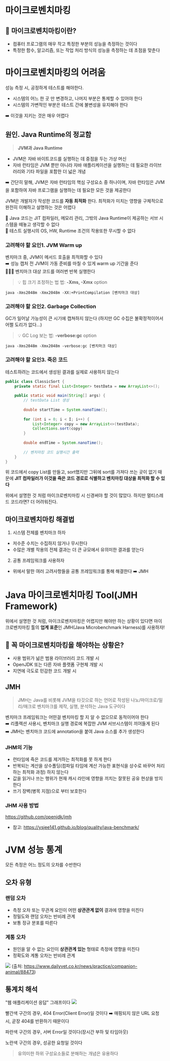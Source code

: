 # 마이크로벤치마킹
## 🤨 마이크로벤치마킹이란?
* 컴퓨터 프로그램의 매우 작고 특정한 부분의 성능을 측정하는 것이다
* 특정한 함수, 알고리즘, 또는 작업 처리 방식의 성능을 측정하는 데 초점을 맞춘다

# 마이크로벤치마킹의 어려움
성능 측정 시, 공정하게 테스트를 해야한다.

* 시스템의 어느 한 곳 만 변경하고, 나머지 부분은 통제할 수 있어야 한다
* 시스템의 가변적인 부분은 테스트 간에 불변성을 유지해야 한다

➡️ 이것을 지키는 것은 매우 어렵다

## 원인. Java Runtime의 정교함
> **JVM과 Java Runtime**
* JVM은 자바 바이트코드를 실행하는 데 중점을 두는 가상 머신
* 자바 런타임은 JVM 뿐만 아니라 자바 애플리케이션을 실행하는 데 필요한 라이브러리와 기타 파일을 포함한 더 넓은 개념
  
➡️ 간단히 말해, JVM은 자바 런타임의 핵심 구성요소 중 하나이며, 자바 런타임은 JVM을 포함하여 자바 프로그램을 실행하는 데 필요한 모든 것을 제공한다

JVM은 개발자가 작성한 코드를 **자동 최적화** 한다.
최적화가 미치는 영향을 구체적으로 완전히 이해하고 설명하는 것은 어렵다

🤯 Java 코드는 JIT 컴파일러, 메모리 관리, 그밖의 Java Runtime이 제공하는 서브 시스템을 떼놓고 생각할 수 없다 <br>
🤯 테스트 실행시의 OS, HW, Runtime 조건의 작용또한 무시할 수 없다

### 고려해야 할 요인1. JVM Warm up
벤치마크 중, JVM이 메서드 호출을 최적화할 수 있다 <br>
➡️ 성능 캡처 전 JVM이 가동 준비를 마칠 수 있게 warm up 기간을 준다 <br>
💁🏻‍♀️ 벤치마크 대상 코드를 여러번 반복 실행한다

> 💡 힙 크기 조정하는 법 법: **-Xms, -Xmx** option
``` shell
java -Xms2048m -Xmx2048m -XX:+PrintCompilation [벤치마크 대상]
```

### 고려해야 할 요인2. Garbage Collection
GC가 일어날 가능성이 큰 시기에 캡쳐하지 않는다
(하지만 GC 수집은 불확정적이어서 어쩔 도리가 없다...)

> 💡 GC Log 보는 법: **-verbose:gc** option
``` shell
java -Xms2048m -Xmx2048m -verbose:gc [벤치마크 대상]
```

### 고려해야 할 요인3. 죽은 코드
테스트하려는 코드에서 생성된 결과를 실제로 사용하지 않는다

``` java
public class ClassicSort {
	private static final List<Integer> testData = new ArrayList<>();
	
	public static void main(String[] args) {
    	// testData List 생성
        
        double startTime = System.nanoTime();
        
        for (int i = 0; i < I; i++) {
        	List<Integer> copy = new ArrayList<>(testData);
            Collections.sort(copy)
        }
        
        double endTime = System.nanoTime();
        
        // 벤치마킹 코드 실행시간 출력
    }
}
```

위 코드에서 copy List를 만들고, sort했지만 그뒤에 sort를 가져다 쓰는 곳이 없기 때문에 **JIT 컴파일러가 이것을 죽은 코드 경로로 식별하고 벤치마킹 대상을 최적화 할 수 있다**


위에서 설명한 것 처럼 마이크로벤치마킹 시 신경써야 할 것이 많았다.
하지만 멀티스레드 코드라면? 더 어려워진다.

## 마이크로벤치마킹 해결법
1. 시스템 전체를 벤치마크 하자
* 저수준 수치는 수집하지 않거나 무시한다
* 수많은 개별 작용의 전체 결과는 더 큰 규모에서 유의미한 결과를 얻는다

2. 공통 프레임워크를 사용하자
* 위에서 말한 여러 고려사항들을 공통 프레임워크를 통해 해결한다
➡️ JMH

# Java 마이크로벤치마킹 Tool(JMH Framework)
위에서 설명한 것 처럼, 마이크로벤치마킹은 어렵지만 해야만 하는 상황이 있다면 마이크로벤치마킹 툴의 **업계 표준**인 JMH(Java Microbenchmark Harness)를 사용하자!

## 🤨 꼭 마이크로벤치마킹을 해야하는 상황은?
* 사용 범위가 넒은 범용 라이브러리 코드 개발 시
* OpenJDK 또는 다른 자바 플랫폼 구현체 개발 시
* 지연에 극도로 민감한 코드 개발 시

## JMH
> JMH는 Java를 비롯해 JVM을 타깃으로 하는 언어로 작성된 나노/마이크로/밀리/매크로 벤치마크를 제작, 실행, 분석하는 Java 도구이다

벤치마크 프레임워크는 어떤걸 벤치마킹 할 지 알 수 없으므로 동적이어야 한다 <br>
➡️ 리플렉션 사용시, 벤치마크 실행 경로에 복잡한 JVM 서브시스템이 끼어들게 된다 <br>
➡️ JMH는 벤치마크 코드에 annotation을 붙여 Java 소스를 추가 생성한다

### JHM의 기능
* 런타임에 죽은 코드를 제거하는 최적화를 못 하게 한다
* 반복되는 계산을 상수폴딩(컴파일 타임에 계산 가능한 표현식을 상수로 바꾸어 처리하는 최적화 과정) 하지 않는다
* 값을 읽거나 쓰는 행위가 현재 캐시 라인에 영향을 끼치는 잘못된 공유 현상을 방지한다
* 쓰기 장벽(병목 지점)으로 부터 보호한다

### JHM 사용 방법
https://github.com/openjdk/jmh
* 참고: https://ysjee141.github.io/blog/quality/java-benchmark/

# JVM 성능 통계
모든 측정은 어느 정도의 오차를 수반한다

## 오차 유형
### 랜덤 오차
* 측정 오차 또는 무관계 요인이 어떤 **상관관계 없이** 결과에 영향을 미친다
* 정밀도와 랜덤 오차는 반비례 관계
* 보통 정규 분포를 따른다

### 계통 오차
* 원인을 알 수 없는 요인이 **상관관계 있는** 형태로 측정에 영향을 미친다
* 정확도와 계통 오차는 반비례 관계

![](https://velog.velcdn.com/images/ujin2021/post/d5db7400-85fa-424a-bb8f-51630a2a7da9/image.png)
(출처: https://www.dailyvet.co.kr/news/practice/companion-animal/88473)

## 통계치 해석
"웹 애플리케이션 응답" 그래프이다
![](https://velog.velcdn.com/images/ujin2021/post/e4ab592a-b2b3-4f83-b522-5c3554df232e/image.jpg)

빨간색 구간의 경우, 404 Error(Client Error)일 것이다
➡️ 매핑되지 않은 URL 요청 시, 곧장 404를 반환하기 때문이다

파란색 구간의 경우, 서버 Error일 것이다(장시간 부하 및 타임아웃)

노란색 구간의 경우, 성공한 요청일 것이다

> 유의미한 하위 구성요소들로 분해하는 개념은 유용하다
